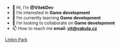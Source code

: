 - 👋 Hi, I’m **@VitekDev**
- 👀 I’m interested in **Game development**
- 🌱 I’m currently learning **Game development**
- 💞️ I’m looking to collaborate on **Game development**
- 📫 How to reach me **email: vit@vakula.cz**

[Linkin Park](https://vitekdev.github.io/VitekDev/Linkin%20Park.ppsx)

<!---
VitekDev/VitekDev is a ✨ special ✨ repository because its `README.md` (this file) appears on your GitHub profile.
You can click the Preview link to take a look at your changes.
--->
